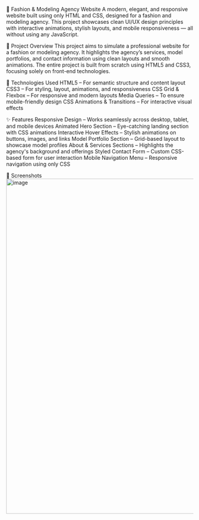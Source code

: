 💃 Fashion & Modeling Agency Website
A modern, elegant, and responsive website built using only HTML and CSS, designed for a fashion and modeling agency. This project showcases clean UI/UX design principles with interactive animations, stylish layouts, and mobile responsiveness — all without using any JavaScript.

📌 Project Overview
This project aims to simulate a professional website for a fashion or modeling agency. It highlights the agency’s services, model portfolios, and contact information using clean layouts and smooth animations. The entire project is built from scratch using HTML5 and CSS3, focusing solely on front-end technologies.

🧰 Technologies Used
HTML5 – For semantic structure and content layout
CSS3 – For styling, layout, animations, and responsiveness
CSS Grid & Flexbox – For responsive and modern layouts
Media Queries – To ensure mobile-friendly design
CSS Animations & Transitions – For interactive visual effects

✨ Features
Responsive Design – Works seamlessly across desktop, tablet, and mobile devices
Animated Hero Section – Eye-catching landing section with CSS animations
Interactive Hover Effects – Stylish animations on buttons, images, and links
Model Portfolio Section – Grid-based layout to showcase model profiles
About & Services Sections – Highlights the agency's background and offerings
Styled Contact Form – Custom CSS-based form for user interaction
Mobile Navigation Menu – Responsive navigation using only CSS

📸 Screenshots
<img width="1896" height="902" alt="image" src="https://github.com/user-attachments/assets/0bb2660a-9dda-403b-96a1-24e1c88bea79" />
